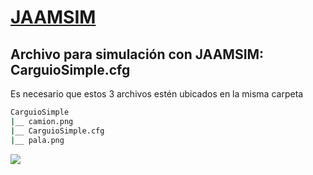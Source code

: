 # [JAAMSIM](https://jaamsim.com/)

## Archivo para simulación con JAAMSIM: CarguioSimple.cfg

Es necesario que estos 3 archivos estén ubicados en la misma carpeta

```sh
CarguioSimple
|__ camion.png
|__ CarguioSimple.cfg
|__ pala.png
```

[![](https://markdown-videos.deta.dev/https://www.youtube.com/watch?v=Px4GHgnrj1A)](https://youtu.be/Px4GHgnrj1A)
